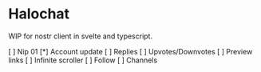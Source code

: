 # Halochat

WIP for nostr client in svelte and typescript.

[ ] Nip 01
[*] Account update
[ ] Replies
[ ] Upvotes/Downvotes
[ ] Preview links
[ ] Infinite scroller
[ ] Follow
[ ] Channels
